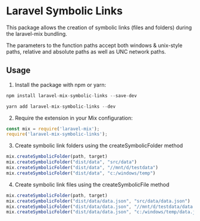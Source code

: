 <a id="top"></a>
# Laravel Symbolic Links

This package allows the creation of symbolic links (files and folders) during the laravel-mix bundling.

The parameters to the function paths accept both windows & unix-style paths, relative and absolute paths as well as UNC network paths.

## Usage

1. Install the package with npm or yarn:
```js
npm install laravel-mix-symbolic-links --save-dev

yarn add laravel-mix-symbolic-links --dev
```

2. Require the extension in your Mix configuration:
 ```js
const mix = require('laravel-mix');
require('laravel-mix-symbolic-links');
```

3. Create symbolic link folders using the createSymbolicFolder method
 ```js
mix.createSymbolicFolder(path, target)
mix.createSymbolicFolder("dist/data", "src/data")
mix.createSymbolicFolder("dist/data", "//mnt/d/testdata")
mix.createSymbolicFolder("dist/data", "c:/windows/temp")
```

4. Create symbolic link files using the createSymbolicFile method
 ```js
mix.createSymbolicFolder(path, target)
mix.createSymbolicFolder("dist/data/data.json", "src/data/data.json")
mix.createSymbolicFolder("dist/data/data.json", "//mnt/d/testdata/data.json")
mix.createSymbolicFolder("dist/data/data.json", "c:/windows/temp/data.json")
```